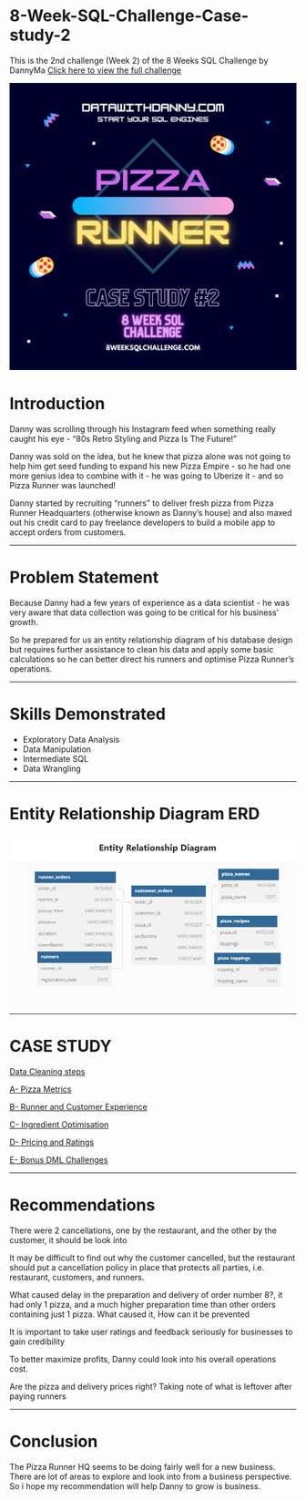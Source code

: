 # 8-Week-SQL-Challenge-Case-study-2

This is the 2nd challenge (Week 2) of the 8 Weeks SQL Challenge by DannyMa [Click here to view the full challenge](https://8weeksqlchallenge.com/)

![](https://github.com/Berry-of-Tech/8-Week-SQL-Challenge-Case-study-2/blob/main/Images/pizza%20runner%20image.png)

# Introduction

Danny was scrolling through his Instagram feed when something really caught his eye - “80s Retro Styling and Pizza Is The Future!”

Danny was sold on the idea, but he knew that pizza alone was not going to help him get seed funding to expand his new Pizza Empire - so he had one more genius idea to combine with it - he was going to Uberize it - and so Pizza Runner was launched!

Danny started by recruiting “runners” to deliver fresh pizza from Pizza Runner Headquarters (otherwise known as Danny’s house) and also maxed out his credit card to pay freelance developers to build a mobile app to accept orders from customers.

---

# Problem Statement

Because Danny had a few years of experience as a data scientist - he was very aware that data collection was going to be critical for his business’ growth.

So he prepared for us an entity relationship diagram of his database design but requires further assistance to clean his data and apply some basic calculations so he can better direct his runners and optimise Pizza Runner’s operations.

---

# Skills Demonstrated

- Exploratory Data Analysis
- Data Manipulation
- Intermediate SQL
- Data Wrangling

---

# Entity Relationship Diagram ERD

![](https://github.com/Berry-of-Tech/8-Week-SQL-Challenge-Case-study-2/blob/main/Images/Pizza%20Runner%20ERD.png)

--- 

# CASE STUDY

[Data Cleaning steps](https://github.com/Berry-of-Tech/8-Week-SQL-Challenge-Case-study-2/blob/main/Solution/Data%20cleaning.md)

[A- Pizza Metrics](https://github.com/Berry-of-Tech/8-Week-SQL-Challenge-Case-study-2/blob/main/Solution/A%20-%20pizza%20metrics.md)

[B- Runner and Customer Experience](https://github.com/Berry-of-Tech/8-Week-SQL-Challenge-Case-study-2/blob/main/Solution/B-%20Runner%20and%20Customer%20Experience.md)

[C- Ingredient Optimisation](https://github.com/Berry-of-Tech/8-Week-SQL-Challenge-Case-study-2/blob/main/Solution/C-%20Ingredients%20Optimization.md)

[D- Pricing and Ratings](https://github.com/Berry-of-Tech/8-Week-SQL-Challenge-Case-study-2/blob/main/Solution/D-%20Pricing%20and%20Ratings.md)

[E- Bonus DML Challenges](https://github.com/Berry-of-Tech/8-Week-SQL-Challenge-Case-study-2/blob/main/Solution/E-%20Bonus%20DML%20challenges)

---

# Recommendations

There were 2 cancellations, one by the restaurant, and the other by the customer, it should be look into

It may be difficult to find out why the customer cancelled, but the restaurant should put a cancellation policy in place that protects all parties, i.e. restaurant, customers, and runners.

What caused delay in the preparation and delivery of order number 8?, it had only 1 pizza, and a much higher preparation time than other orders containing just 1 pizza. What caused it, How can it be prevented 

It is important to take user ratings and feedback seriously for businesses to gain credibility

To better maximize profits, Danny could look into his overall operations cost.

Are the pizza and delivery prices right? Taking note of what is leftover after paying runners


---

# Conclusion

The Pizza Runner HQ seems to be doing fairly well for a new business. There are lot of areas to explore and look into from a business perspective. So i hope my recommendation will help Danny to grow is business.
